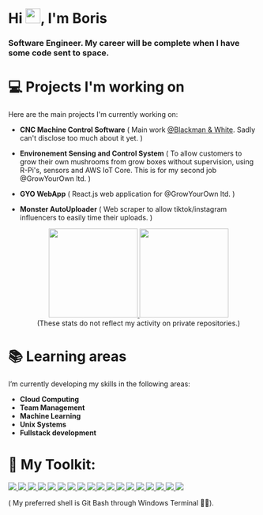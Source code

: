 <h1 align="left">Hi <img src="https://raw.githubusercontent.com/MartinHeinz/MartinHeinz/master/wave.gif" width="30px">, I'm Boris</h1>
<h3 align="left">Software Engineer. My career will be complete when I have some code sent to space.</h3>

# 💻 Projects I'm working on
Here are the main projects I'm currently working on:
- **CNC Machine Control Software** 
  ( Main work [@Blackman & White](https://blackmanandwhite.com/). Sadly can't disclose too much about it yet. )
- **Environement Sensing and Control System** 
  ( To allow customers to grow their own mushrooms from grow boxes without supervision, using R-Pi's, sensors and AWS IoT Core. This is for my second job @GrowYourOwn ltd. )
- **GYO WebApp** 
  ( React.js web application for @GrowYourOwn ltd. ) 
- **Monster AutoUploader** 
  ( Web scraper to allow tiktok/instagram influencers to easily time their uploads. )

  <p align="center">
  <a href="https://github.com/EthicalChaos">
    <img height="180em" src="https://github-readme-stats-eight-theta.vercel.app/api?username=EthicalChaos&layout=compact&hide_title=false&show_icons=true&include_all_commits=true&count_private=true&hide_rank=true"/>
    <img height="180em" src="https://github-readme-stats-eight-theta.vercel.app/api/top-langs/?username=EthicalChaos&layout=compact&langs_count=8&hide=MATLAB"/>
  </a>
  <br/>
  (These stats do not reflect my activity on private repositories.)
</p>

# 📚 Learning areas
I’m currently developing my skills in the following areas:
- **Cloud Computing**
- **Team Management** 
- **Machine Learning** 
- **Unix Systems**
- **Fullstack development**

# 🚀 My Toolkit:
<p align="left"> 
    <a href="https://www.python.org" title="Python" target="_blank"> <img src="https://img.icons8.com/color/48/000000/python.png"/> </a>
    <a href="https://reactjs.org/" title="React.js" target="_blank"> <img src="https://img.icons8.com/office/48/000000/react.png"/> </a>
    <a href="https://rubyonrails.org/" title="Ruby on Rails" target="_blank"> <img src="https://img.icons8.com/color/48/000000/ruby-programming-language.png"/> </a>
    <a href="https://docs.soliditylang.org/en/v0.8.11/" title="Solidity" target="_blank"><img src="https://img.icons8.com/color/48/000000/ethereum.png"/> </a>
    <a href="https://docs.microsoft.com/en-us/dotnet/csharp/" title="C Sharp" target="_blank"> <img src="https://img.icons8.com/color/48/000000/c-sharp-logo.png"/> </a>
    <a href="https://en.wikipedia.org/wiki/Visual_Basic" title="Visual Basic" target="_blank"> <img src="https://img.icons8.com/ios/48/000000/visual-basic.png"/> </a>
    <a href="https://www.java.com" title="Java" target="_blank"> <img src="https://img.icons8.com/color/48/000000/java-coffee-cup-logo.png"/> </a> 
    <a href="https://developer.mozilla.org/en-US/docs/Web/HTML" title="HTML5" target="_blank"> <img src="https://img.icons8.com/color/48/000000/html-5.png"/> </a> 
    <a href="https://www.w3schools.com/css/" title="CSS3" target="_blank"> <img src="https://img.icons8.com/color/48/000000/css3.png"/> </a>
    <a href="https://aws.amazon.com" title="Amazon Web Services" target="_blank"> <img src="https://img.icons8.com/color/48/000000/amazon-web-services.png"/> </a>
    <a href="https://git-scm.com/" title="Git" target="_blank"> <img src="https://img.icons8.com/color/48/000000/git.png"/> </a>
    <a href="https://visualstudio.microsoft.com/" title="Visual Studio" target="_blank"> <img src="https://img.icons8.com/color/48/000000/visual-studio-2019.png"/> </a>
    <a href="https://code.visualstudio.com/" title="Visual Studio Code" target="_blank"> <img src="https://img.icons8.com/color/48/000000/visual-studio-code-2019.png"/> </a>
    <a href="https://www.jetbrains.com/idea/" title="IntelliJ IDEA" target="_blank"> <img src="https://img.icons8.com/color/48/000000/intellij-idea.png"/> </a>    
    <a href="https://www.microsoft.com/en-gb/windows/get-windows-10" title="Windows" target="_blank"> <img src="https://img.icons8.com/fluent/48/000000/windows-10.png"/> </a>
    <a href="https://www.raspberrypi.org/software/operating-systems/" title="Raspbian" target="_blank"> <img src="https://img.icons8.com/color/48/000000/raspberry-pi.png"/> </a>
    <a href="https://www.kali.org/" title="Kali Linux" target="_blank"> <img src="https://img.icons8.com/color/48/000000/kali-linux.png"/> </a>
    <a href="https://flutter.dev/" title="Flutter" target="_blank"> <img src="https://img.icons8.com/color/48/000000/flutter.png"/> </a>
</p>

( My preferred shell is Git Bash through Windows Terminal 👨‍💻).
